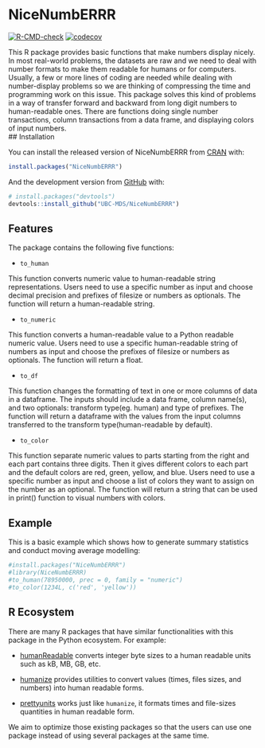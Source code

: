 
<!-- README.md is generated from README.Rmd. Please edit that file -->

# NiceNumbERRR

<!-- badges: start -->

[![R-CMD-check](https://github.com/UBC-MDS/NiceNumbERRR/workflows/R-CMD-check/badge.svg)](https://github.com/UBC-MDS/NiceNumbERRR/actions)
[![codecov](https://codecov.io/gh/UBC-MDS/NiceNumbERRR/branch/main/graph/badge.svg?token=MF0J6UO2ST)](https://codecov.io/gh/UBC-MDS/NiceNumbERRR)
<!-- badges: end -->

This R package provides basic functions that make numbers display
nicely. In most real-world problems, the datasets are raw and we need to
deal with number formats to make them readable for humans or for
computers. Usually, a few or more lines of coding are needed while
dealing with number-display problems so we are thinking of compressing
the time and programming work on this issue. This package solves this
kind of problems in a way of transfer forward and backward from long
digit numbers to human-readable ones. There are functions doing single
number transactions, column transactions from a data frame, and
displaying colors of input numbers.  
\#\# Installation

You can install the released version of NiceNumbERRR from
[CRAN](https://CRAN.R-project.org) with:

``` r
install.packages("NiceNumbERRR")
```

And the development version from [GitHub](https://github.com/) with:

``` r
# install.packages("devtools")
devtools::install_github("UBC-MDS/NiceNumbERRR")
```

## Features

The package contains the following five functions:

-   `to_human`

This function converts numeric value to human-readable string
representations. Users need to use a specific number as input and choose
decimal precision and prefixes of filesize or numbers as optionals. The
function will return a human-readable string.

-   `to_numeric`

This function converts a human-readable value to a Python readable
numeric value. Users need to use a specific human-readable string of
numbers as input and choose the prefixes of filesize or numbers as
optionals. The function will return a float.

-   `to_df`

This function changes the formatting of text in one or more columns of
data in a dataframe. The inputs should include a data frame, column
name(s), and two optionals: transform type(eg. human) and type of
prefixes. The function will return a dataframe with the values from the
input columns transferred to the transform type(human-readable by
default).

-   `to_color`

This function separate numeric values to parts starting from the right
and each part contains three digits. Then it gives different colors to
each part and the default colors are red, green, yellow, and blue. Users
need to use a specific number as input and choose a list of colors they
want to assign on the number as an optional. The function will return a
string that can be used in print() function to visual numbers with
colors.

## Example

This is a basic example which shows how to generate summary statistics
and conduct moving average modelling:

``` r
#install.packages("NiceNumbERRR")
#library(NiceNumbERRR)
#to_human(78950000, prec = 0, family = "numeric") 
#to_color(1234L, c('red', 'yellow'))
```

## R Ecosystem

There are many R packages that have similar functionalities with this
package in the Python ecosystem. For example:

-   [humanReadable](https://www.rdocumentation.org/packages/gdata/versions/2.18.0/topics/humanReadable)
    converts integer byte sizes to a human readable units such as kB,
    MB, GB, etc.

-   [humanize](https://github.com/gerrymanoim/humanize) provides
    utilities to convert values (times, files sizes, and numbers) into
    human readable forms.

-   [prettyunits](https://github.com/r-lib/prettyunits) works just like
    `humanize`, it formats times and file-sizes quantities in human
    readable form.

We aim to optimize those existing packages so that the users can use one
package instead of using several packages at the same time.
